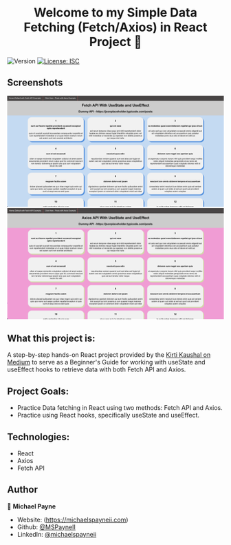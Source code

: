<h1 align="center">Welcome to my Simple Data Fetching (Fetch/Axios) in React Project 👋</h1>
<p>
  <img alt="Version" src="https://img.shields.io/badge/version-1.0.0-blue.svg?cacheSeconds=2592000" />
  <a href="#" target="_blank">
    <img alt="License: ISC" src="https://img.shields.io/badge/License-ISC-yellow.svg" />
  </a>
</p>

## Screenshots

![FetchAPI](public/fetchapi.png)
![Axios](public/axios.png)

## What this project is:

A step-by-step hands-on React project provided by the [Kirti Kaushal on Medium](https://medium.com/geekculture/simple-data-fetching-in-react-with-the-fetch-api-and-axios-with-hooks-useeffect-and-usestate-85d6bd7357c2) to serve as a Beginner's Guide for working with useState and useEffect hooks to retrieve data with both Fetch API and Axios.

## Project Goals:

- Practice Data fetching in React using two methods: Fetch API and Axios.
- Practice using React hooks, specifically useState and useEffect.

## Technologies:

- React
- Axios
- Fetch API

## Author

👤 **Michael Payne**

- Website: (https://michaelspayneii.com)
- Github: [@MSPayneII](https://github.com/MSPayneII)
- LinkedIn: [@michaelspayneii](https://linkedin.com/in/michaelspayneii)
